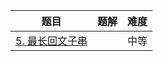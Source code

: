 | 题目 | 题解 | 难度 |
| ---- | ---- | ---- |
| [5. 最长回文子串](https://leetcode-cn.com/problems/longest-palindromic-substring/) |      | 中等 |

